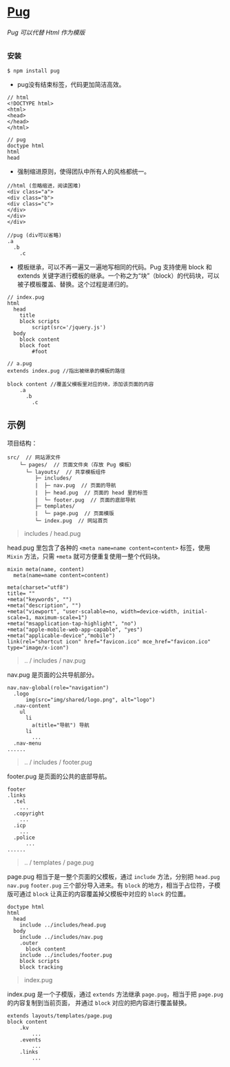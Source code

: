 # [Pug](https://pugjs.org/zh-cn/api/getting-started.html "https://pugjs.org/zh-cn/api/getting-started.html")


###### Pug 可以代替 Html 作为模版

### 安装

```
$ npm install pug
```

* pug没有结束标签，代码更加简洁高效。

```
// html
<!DOCTYPE html>
<html>
<head>
</head>
</html>

// pug
doctype html
html
head
```

* 强制缩进原则，使得团队中所有人的风格都统一。

```
//html (忽略缩进，阅读困难)
<div class="a">
<div class="b">
<div class="c">
</div>
</div>
</div>

//pug (div可以省略)
.a
  .b
    .c
```

* 模板继承，可以不再一遍又一遍地写相同的代码。Pug 支持使用 block 和 extends 关键字进行模板的继承。一个称之为“块”（block）的代码块，可以被子模板覆盖、替换。这个过程是递归的。

```
// index.pug
html
  head
    title
    block scripts
        script(src='/jquery.js')
  body
    block content
    block foot
        #foot

// a.pug
extends index.pug //指出被继承的模板的路径

block content //覆盖父模板里对应的块，添加该页面的内容
    .a
      .b
        .c
```

## 示例

项目结构：

```
src/  // 网站源文件
    └─ pages/  // 页面文件夹（存放 Pug 模板）
      └─ layouts/  // 共享模板组件
         ├─ includes/
         |  ├─ nav.pug  // 页面的导航
         |  ├─ head.pug  // 页面的 head 里的标签
         |  └─ footer.pug  // 页面的底部导航
         ├─ templates/
         |  └─ page.pug  // 页面模版
         └─ index.pug  // 网站首页
```

> includes / head.pug

head.pug 里包含了各种的 `<meta name=name content=content>` 标签，使用 `Mixin` 方法，只需 `+meta` 就可方便重复使用一整个代码块。

```
mixin meta(name, content)
  meta(name=name content=content)

meta(charset="utf8")
title= ""
+meta("keywords", "")
+meta("description", "")
+meta("viewport", "user-scalable=no, width=device-width, initial-scale=1, maximum-scale=1")
+meta("msapplication-tap-highlight", "no")
+meta("apple-mobile-web-app-capable", "yes")
+meta("applicable-device","mobile")
link(rel="shortcut icon" href="favicon.ico" mce_href="favicon.ico" type="image/x-icon")
```

> .. / includes / nav.pug

nav.pug 是页面的公共导航部分。

```
nav.nav-global(role="navigation")
  .logo
      img(src="img/shared/logo.png", alt="logo")
  .nav-content
    ul
      li
        a(title="导航") 导航
      li
        ...
  .nav-menu
......
```

> .. / includes / footer.pug

footer.pug 是页面的公共的底部导航。

```
footer
.links
  .tel
    ...
  .copyright 
    ...
  .icp 
    ...
  .police
      ...
......
```

> .. / templates / page.pug

page.pug 相当于是一整个页面的父模板，通过 `include` 方法，分别把 `head.pug` `nav.pug` `footer.pug` 三个部分导入进来。有 `block` 的地方，相当于占位符，子模版可通过 `block` 让真正的内容覆盖掉父模板中对应的 `block` 的位置。

```
doctype html
html
  head
    include ../includes/head.pug
  body
    include ../includes/nav.pug
    .outer
      block content
    include ../includes/footer.pug
    block scripts
    block tracking
```

> index.pug

index.pug 是一个子模版，通过 `extends` 方法继承 `page.pug`，相当于把 `page.pug` 的内容复制到当前页面， 并通过 `block` 对应的把内容进行覆盖替换。

```
extends layouts/templates/page.pug
block content
    .kv
        ...
    .events
        ...
    .links
        ...
```



